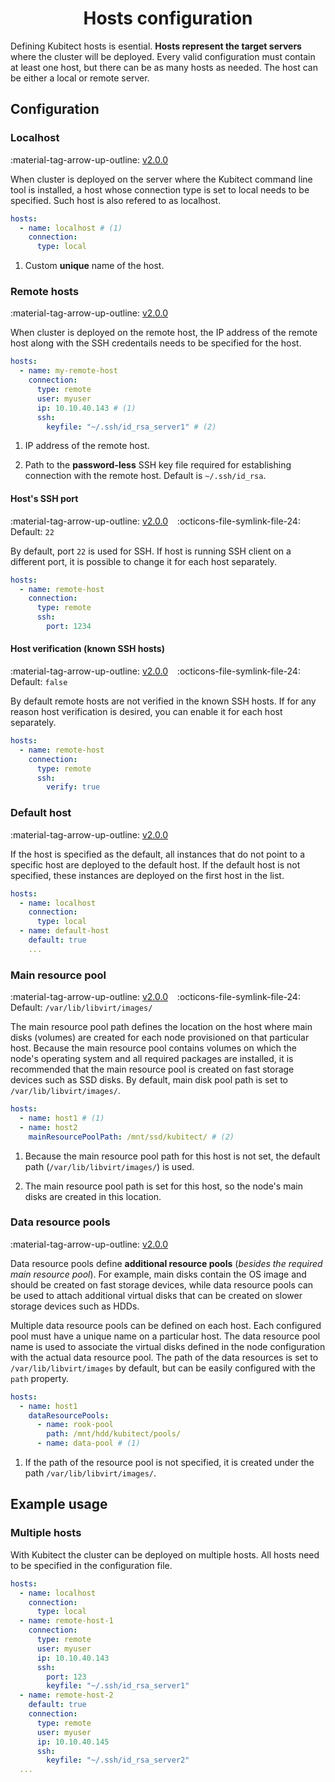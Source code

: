 [tag 2.0.0]: https://github.com/MusicDin/kubitect/releases/tag/v2.0.0

<h1 align="center">Hosts configuration</h1>

Defining Kubitect hosts is esential. 
**Hosts represent the target servers** where the cluster will be deployed.
Every valid configuration must contain at least one host, but there can be as many hosts as needed.
The host can be either a local or remote server. 

## Configuration

### Localhost

:material-tag-arrow-up-outline: [v2.0.0][tag 2.0.0]

When cluster is deployed on the server where the Kubitect command line tool is installed,
a host whose connection type is set to local needs to be specified. 
Such host is also refered to as localhost.

```yaml
hosts:
  - name: localhost # (1)
    connection:
      type: local
``` 

1. Custom **unique** name of the host.

### Remote hosts

:material-tag-arrow-up-outline: [v2.0.0][tag 2.0.0]

When cluster is deployed on the remote host, the IP address of the remote host along with the SSH credentails needs to be specified for the host.

```yaml
hosts:
  - name: my-remote-host
    connection:
      type: remote
      user: myuser
      ip: 10.10.40.143 # (1)
      ssh:
        keyfile: "~/.ssh/id_rsa_server1" # (2)
```

1. IP address of the remote host.

2. Path to the **password-less** SSH key file required for establishing connection with the remote host. Default is `~/.ssh/id_rsa`.

#### Host's SSH port

:material-tag-arrow-up-outline: [v2.0.0][tag 2.0.0]
&ensp;
:octicons-file-symlink-file-24: Default: `22`

By default, port `22` is used for SSH.
If host is running SSH client on a different port, it is possible to change it for each host separately.

```yaml
hosts:
  - name: remote-host
    connection:
      type: remote
      ssh:
        port: 1234
```

#### Host verification (known SSH hosts)

:material-tag-arrow-up-outline: [v2.0.0][tag 2.0.0]
&ensp;
:octicons-file-symlink-file-24: Default: `false`

By default remote hosts are not verified in the known SSH hosts.
If for any reason host verification is desired, you can enable it for each host separately.

```yaml
hosts:
  - name: remote-host
    connection:
      type: remote
      ssh:
        verify: true
```

### Default host

:material-tag-arrow-up-outline: [v2.0.0][tag 2.0.0]

If the host is specified as the default, all instances that do not point to a specific host are deployed to the default host. 
If the default host is not specified, these instances are deployed on the first host in the list.

```yaml
hosts:
  - name: localhost
    connection:
      type: local
  - name: default-host
    default: true
    ...
```

### Main resource pool

:material-tag-arrow-up-outline: [v2.0.0][tag 2.0.0]
&ensp;
:octicons-file-symlink-file-24: Default: `/var/lib/libvirt/images/`

The main resource pool path defines the location on the host where main disks (volumes) are created for each node provisioned on that particular host.
Because the main resource pool contains volumes on which the node's operating system and all required packages are installed, it is recommended that the main resource pool is created on fast storage devices such as SSD disks.
By default, main disk pool path is set to `/var/lib/libvirt/images/`.

```yaml
hosts:
  - name: host1 # (1)
  - name: host2 
    mainResourcePoolPath: /mnt/ssd/kubitect/ # (2)
```

1. Because the main resource pool path for this host is not set, the default path (`/var/lib/libvirt/images/`) is used.

2. The main resource pool path is set for this host, so the node's main disks are created in this location.

### Data resource pools

:material-tag-arrow-up-outline: [v2.0.0][tag 2.0.0]

Data resource pools define **additional resource pools** (*besides the required main resource pool*).
For example, main disks contain the OS image and should be created on fast storage devices, while data resource pools can be used to attach additional virtual disks that can be created on slower storage devices such as HDDs.

Multiple data resource pools can be defined on each host.
Each configured pool must have a unique name on a particular host.
The data resource pool name is used to associate the virtual disks defined in the node configuration with the actual data resource pool.
The path of the data resources is set to `/var/lib/libvirt/images` by default, but can be easily configured with the `path` property.

```yaml
hosts:
  - name: host1
    dataResourcePools:
      - name: rook-pool
        path: /mnt/hdd/kubitect/pools/
      - name: data-pool # (1)
```

1. If the path of the resource pool is not specified, it is created under the path `/var/lib/libvirt/images/`.

## Example usage

### Multiple hosts

With Kubitect the cluster can be deployed on multiple hosts.
All hosts need to be specified in the configuration file.

```yaml
hosts:
  - name: localhost
    connection:
      type: local
  - name: remote-host-1
    connection:
      type: remote
      user: myuser
      ip: 10.10.40.143
      ssh:
        port: 123
        keyfile: "~/.ssh/id_rsa_server1"
  - name: remote-host-2
    default: true
    connection:
      type: remote
      user: myuser
      ip: 10.10.40.145
      ssh:
        keyfile: "~/.ssh/id_rsa_server2"
  ...
```